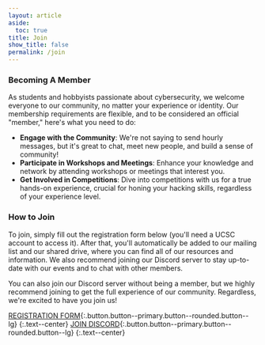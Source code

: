 ```yaml
---
layout: article
aside:
  toc: true
title: Join
show_title: false
permalink: /join
---
```


### Becoming A Member
As students and hobbyists passionate about cybersecurity, we welcome everyone to our community, no matter your experience or identity. Our membership requirements are flexible, and to be considered an official "member," here's what you need to do:

- **Engage with the Community**: We're not saying to send hourly messages, but it's great to chat, meet new people, and build a sense of community!
- **Participate in Workshops and Meetings**: Enhance your knowledge and network by attending workshops or meetings that interest you.
- **Get Involved in Competitions**: Dive into competitions with us for a true hands-on experience, crucial for honing your hacking skills, regardless of your experience level.

### How to Join
To join, simply fill out the registration form below (you'll need a UCSC account to access it). After that, you'll automatically be added to our mailing list and our shared drive, where you can find all of our resources and information. We also recommend joining our Discord server to stay up-to-date with our events and to chat with other members.

You can also join our Discord server without being a member, but we highly recommend joining to get the full experience of our community. Regardless, we're excited to have you join us!


[REGISTRATION FORM](/register){:.button.button--primary.button--rounded.button--lg}
{:.text--center}
[JOIN DISCORD](/discord){:.button.button--primary.button--rounded.button--lg}
{:.text--center}